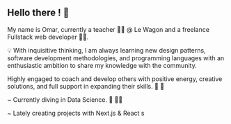 ## Hello there ! :wave:	

My name is Omar, currently a teacher :teacher: @ Le Wagon and a freelance Fullstack web developer :man_technologist:.

:bulb: With inquisitive thinking, I am always learning new design patterns, software development methodologies, and programming languages with an enthusiastic ambition to share my knowledge with the community.

Highly engaged to coach and develop others with positive energy, creative solutions, and full support in expanding their skills. :pray:	:raised_hands:	

~ Currently diving in Data Science. :open_book:	:man_technologist:	

~ Lately creating projects with Next.js & React s